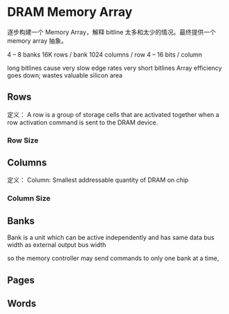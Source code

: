 # DRAM Memory Array

逐步构建一个 Memory Array，解释 bitline 太多和太少的情况。最终提供一个 memory array 抽象。

4 – 8 banks
16K rows / bank
1024 columns / row
4 – 16 bits / column

long bitlines cause very slow edge rates
very short bitlines Array efficiency goes down; wastes valuable silicon area

## Rows
定义：
A row is a group of storage cells that are activated together when a row activation command is sent to the DRAM device.

### Row Size

## Columns
定义：
Column: Smallest addressable quantity of DRAM on chip


### Column Size

## Banks

Bank is a unit which can be active independently and has same data bus
width as external output bus width

 so the memory controller may send commands to only one bank at a time,

## Pages

## Words